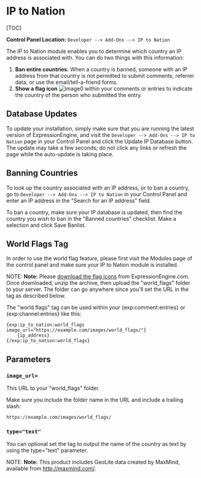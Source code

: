 <!--
    This source file is part of the open source project
    ExpressionEngine User Guide (https://github.com/ExpressionEngine/ExpressionEngine-User-Guide)

    @link      https://expressionengine.com/
    @copyright Copyright (c) 2003-2020, Packet Tide, LLC (https://ellislab.com)
    @license   https://expressionengine.com/license Licensed under Apache License, Version 2.0
-->

# IP to Nation

[TOC]

**Control Panel Location:** `Developer --> Add-Ons --> IP to Nation`

The IP to Nation module enables you to determine which country an IP address is associated with. You can do two things with this information:

1.  **Ban entire countries.** When a country is banned, someone with an IP address from that country is not permitted to submit comments, referrer data, or use the email/tell-a-friend forms.
2.  **Show a flag icon** ![image0](_images/flag-us.gif) within your comments or entries to indicate the country of the person who submitted the entry.

## Database Updates

To update your installation, simply make sure that you are running the latest version of ExpressionEngine, and visit the `Developer --> Add-Ons --> IP to Nation` page in your Control Panel and click the Update IP Database button. The update may take a few seconds; do not click any links or refresh the page while the auto-update is taking place.

## Banning Countries

To look up the country associated with an IP address, or to ban a country, go to `Developer --> Add-Ons --> IP to Nation` in your Control Panel and enter an IP address in the "Search for an IP address" field.

To ban a country, make sure your IP database is updated, then find the country you wish to ban in the "Banned countries" checklist. Make a selection and click Save Banlist.

## World Flags Tag

In order to use the world flag feature, please first visit the Modules page of the control panel and make sure your IP to Nation module is installed.

NOTE: **Note:** Please [download the flag icons](https://ellislab.com/asset/file/world_flags.zip) from ExpressionEngine.com. Once downloaded, unzip the archive, then upload the "world_flags" folder to your server. The folder can go anywhere since you'll set the URL in the tag as described below.

The "world flags" tag can be used within your {exp:comment:entries} or {exp:channel:entries} like this:

    {exp:ip_to_nation:world_flags image_url="https://example.com/images/world_flags/"}
        {ip_address}
    {/exp:ip_to_nation:world_flags}

## Parameters

### `image_url=`

This URL to your "world_flags" folder.

Make sure you include the folder name in the URL and include a trailing slash:

    https://example.com/images/world_flags/

### `type="text"`

You can optional set the tag to output the name of the country as text by using the type="text" parameter.

NOTE: **Note:** This product includes GeoLite data created by MaxMind, available from <http://maxmind.com/>.
